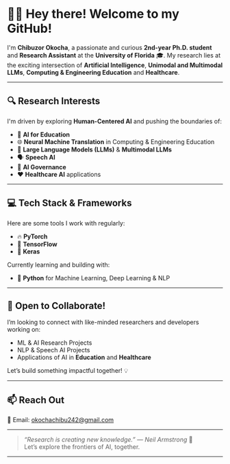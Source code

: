 # 👋🏾 Hey there! Welcome to my GitHub!

I'm **Chibuzor Okocha**, a passionate and curious **2nd-year Ph.D. student** and **Research Assistant** at the **University of Florida** 🎓. My research lies at the exciting intersection of **Artificial Intelligence**, **Unimodal and Multimodal LLMs**, **Computing & Engineering Education** and **Healthcare**.

---

## 🔍 Research Interests
I'm driven by exploring **Human-Centered AI** and pushing the boundaries of:

- 🤖 **AI for Education**
- 🌐 **Neural Machine Translation** in Computing & Engineering Education
- 🧠 **Large Language Models (LLMs)** & **Multimodal LLMs**
- 🗣️ **Speech AI**
- 📜 **AI Governance**
- ❤️ **Healthcare AI** applications

---

## 💻 Tech Stack & Frameworks
Here are some tools I work with regularly:

- 🔥 **PyTorch**
- 🧠 **TensorFlow**
- 🧬 **Keras**

Currently learning and building with:
- 🐍 **Python** for Machine Learning, Deep Learning & NLP

---

## 🤝 Open to Collaborate!
I’m looking to connect with like-minded researchers and developers working on:

- ML & AI Research Projects
- NLP & Speech AI Projects
- Applications of AI in **Education** and **Healthcare**

Let’s build something impactful together! 💡

---

## 📫 Reach Out
📧 Email: [okochachibu242@gmail.com](mailto:okochachibu242@gmail.com)

---

> _“Research is creating new knowledge.” — Neil Armstrong_ 🚀  
Let’s explore the frontiers of AI, together.

---

<!---
unruli/unruli is a ✨ special ✨ repository because its `README.md` (this file) appears on your GitHub profile.
You can click the Preview link to take a look at your changes.
--->

